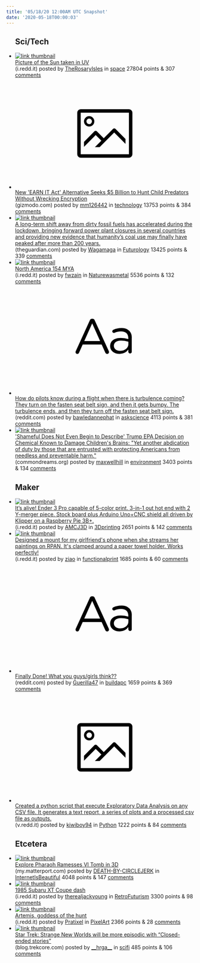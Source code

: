 ```yaml
---
title: '05/18/20 12:00AM UTC Snapshot'
date: '2020-05-18T00:00:03'
---
```

<ul>
<h2>Sci/Tech</h2>

<li><a href='https://i.redd.it/if01plkm0bz41.jpg'><img src='https://a.thumbs.redditmedia.com/mMYO-ROX5CFO9XRnUONoRu0NBk2M5h0C38W7B1rIgZ8.jpg' alt='link thumbnail'></a><div><div class='linkTitle'><a href='https://i.redd.it/if01plkm0bz41.jpg'>Picture of the Sun taken in UV</a></div>(i.redd.it) posted by <a href='https://www.reddit.com/user/TheRosaryIsles'>TheRosaryIsles</a> in <a href='https://www.reddit.com/r/space'>space</a> 27804 points & 307 <a href='https://www.reddit.com/r/space/comments/gldcav/picture_of_the_sun_taken_in_uv/'>comments</a></div></li>

<li><a href='https://gizmodo.com/new-earn-it-act-alternative-seeks-5-billion-to-hunt-ch-1843290551'><svg version='1.1' viewBox='-34 -14 104 64' preserveAspectRatio='xMidYMid meet' xmlns='http://www.w3.org/2000/svg' xmlns:xlink='http://www.w3.org/1999/xlink'>
    <title>link thumbnail</title>
    <path d='M32,4H4A2,2,0,0,0,2,6V30a2,2,0,0,0,2,2H32a2,2,0,0,0,2-2V6A2,2,0,0,0,32,4ZM4,30V6H32V30Z'></path>
    <path d='M8.92,14a3,3,0,1,0-3-3A3,3,0,0,0,8.92,14Zm0-4.6A1.6,1.6,0,1,1,7.33,11,1.6,1.6,0,0,1,8.92,9.41Z'></path>
    <path d='M22.78,15.37l-5.4,5.4-4-4a1,1,0,0,0-1.41,0L5.92,22.9v2.83l6.79-6.79L16,22.18l-3.75,3.75H15l8.45-8.45L30,24V21.18l-5.81-5.81A1,1,0,0,0,22.78,15.37Z'></path>
    </svg></a><div><div class='linkTitle'><a href='https://gizmodo.com/new-earn-it-act-alternative-seeks-5-billion-to-hunt-ch-1843290551'>New 'EARN IT Act' Alternative Seeks $5 Billion to Hunt Child Predators Without Wrecking Encryption</a></div>(gizmodo.com) posted by <a href='https://www.reddit.com/user/mm126442'>mm126442</a> in <a href='https://www.reddit.com/r/technology'>technology</a> 13753 points & 384 <a href='https://www.reddit.com/r/technology/comments/glbidc/new_earn_it_act_alternative_seeks_5_billion_to/'>comments</a></div></li>

<li><a href='https://www.theguardian.com/environment/2020/may/17/coal-industry-will-never-recover-after-coronavirus-pandemic-say-experts'><img src='https://b.thumbs.redditmedia.com/KV3v5tGlPTkMAQmEPmqRIUY2IEuFHys4uefjWdRXoKg.jpg' alt='link thumbnail'></a><div><div class='linkTitle'><a href='https://www.theguardian.com/environment/2020/may/17/coal-industry-will-never-recover-after-coronavirus-pandemic-say-experts'>A long-term shift away from dirty fossil fuels has accelerated during the lockdown, bringing forward power plant closures in several countries and providing new evidence that humanity’s coal use may finally have peaked after more than 200 years.</a></div>(theguardian.com) posted by <a href='https://www.reddit.com/user/Wagamaga'>Wagamaga</a> in <a href='https://www.reddit.com/r/Futurology'>Futurology</a> 13425 points & 339 <a href='https://www.reddit.com/r/Futurology/comments/gleb24/a_longterm_shift_away_from_dirty_fossil_fuels_has/'>comments</a></div></li>

<li><a href='https://i.redd.it/wjvzougxq9z41.jpg'><img src='https://b.thumbs.redditmedia.com/0RxR-YuNSYVOXc4qmwTRU6Gp37uOxhwkgajFIPY5EuQ.jpg' alt='link thumbnail'></a><div><div class='linkTitle'><a href='https://i.redd.it/wjvzougxq9z41.jpg'>North America 154 MYA</a></div>(i.redd.it) posted by <a href='https://www.reddit.com/user/fwzain'>fwzain</a> in <a href='https://www.reddit.com/r/Naturewasmetal'>Naturewasmetal</a> 5536 points & 132 <a href='https://www.reddit.com/r/Naturewasmetal/comments/glalom/north_america_154_mya/'>comments</a></div></li>

<li><a href='https://www.reddit.com/r/askscience/comments/glhhby/how_do_pilots_know_during_a_flight_when_there_is/'><svg version='1.1' viewBox='-34 -12 104 64' preserveAspectRatio='xMidYMid slice' xmlns='http://www.w3.org/2000/svg' xmlns:xlink='http://www.w3.org/1999/xlink'>
    <title>text link thumbnail</title>
    <path d='M12.19,8.84a1.45,1.45,0,0,0-1.4-1h-.12a1.46,1.46,0,0,0-1.42,1L1.14,26.56a1.29,1.29,0,0,0-.14.59,1,1,0,0,0,1,1,1.12,1.12,0,0,0,1.08-.77l2.08-4.65h11l2.08,4.59a1.24,1.24,0,0,0,1.12.83,1.08,1.08,0,0,0,1.08-1.08,1.64,1.64,0,0,0-.14-.57ZM6.08,20.71l4.59-10.22,4.6,10.22Z'>
    </path>
    <path d='M32.24,14.78A6.35,6.35,0,0,0,27.6,13.2a11.36,11.36,0,0,0-4.7,1,1,1,0,0,0-.58.89,1,1,0,0,0,.94.92,1.23,1.23,0,0,0,.39-.08,8.87,8.87,0,0,1,3.72-.81c2.7,0,4.28,1.33,4.28,3.92v.5a15.29,15.29,0,0,0-4.42-.61c-3.64,0-6.14,1.61-6.14,4.64v.05c0,2.95,2.7,4.48,5.37,4.48a6.29,6.29,0,0,0,5.19-2.48V26.9a1,1,0,0,0,1,1,1,1,0,0,0,1-1.06V19A5.71,5.71,0,0,0,32.24,14.78Zm-.56,7.7c0,2.28-2.17,3.89-4.81,3.89-1.94,0-3.61-1.06-3.61-2.86v-.06c0-1.8,1.5-3,4.2-3a15.2,15.2,0,0,1,4.22.61Z'>
    </path>
    </svg></a><div><div class='linkTitle'><a href='https://www.reddit.com/r/askscience/comments/glhhby/how_do_pilots_know_during_a_flight_when_there_is/'>How do pilots know during a flight when there is turbulence coming? They turn on the fasten seat belt sign, and then it gets bumpy. The turbulence ends, and then they turn off the fasten seat belt sign.</a></div>(reddit.com) posted by <a href='https://www.reddit.com/user/bawledannephat'>bawledannephat</a> in <a href='https://www.reddit.com/r/askscience'>askscience</a> 4113 points & 381 <a href='https://www.reddit.com/r/askscience/comments/glhhby/how_do_pilots_know_during_a_flight_when_there_is/'>comments</a></div></li>

<li><a href='https://www.commondreams.org/news/2020/05/15/shameful-does-not-even-begin-describe-trump-epa-decision-chemical-known-damage'><img src='https://b.thumbs.redditmedia.com/kNmxuFOr3uw44ZUdGI34h1UykzwPRDX7lwnDVIXB0cg.jpg' alt='link thumbnail'></a><div><div class='linkTitle'><a href='https://www.commondreams.org/news/2020/05/15/shameful-does-not-even-begin-describe-trump-epa-decision-chemical-known-damage'>'Shameful Does Not Even Begin to Describe' Trump EPA Decision on Chemical Known to Damage Children's Brains: "Yet another abdication of duty by those that are entrusted with protecting Americans from needless and preventable harm."</a></div>(commondreams.org) posted by <a href='https://www.reddit.com/user/maxwellhill'>maxwellhill</a> in <a href='https://www.reddit.com/r/environment'>environment</a> 3403 points & 134 <a href='https://www.reddit.com/r/environment/comments/glalqo/shameful_does_not_even_begin_to_describe_trump/'>comments</a></div></li>

<h2>Maker</h2>

<li><a href='https://i.redd.it/yu20yu4a18z41.jpg'><img src='https://a.thumbs.redditmedia.com/p4kls-AXTwWxtmvkUygwlIpp5bc9RwbZggngHlw8Pq8.jpg' alt='link thumbnail'></a><div><div class='linkTitle'><a href='https://i.redd.it/yu20yu4a18z41.jpg'>It’s alive! Ender 3 Pro capable of 5-color print. 3-in-1 out hot end with 2 Y-merger piece. Stock board plus Arduino Uno+CNC shield all driven by Klipper on a Raspberry Pie 3B+.</a></div>(i.redd.it) posted by <a href='https://www.reddit.com/user/AMCJ3D'>AMCJ3D</a> in <a href='https://www.reddit.com/r/3Dprinting'>3Dprinting</a> 2651 points & 142 <a href='https://www.reddit.com/r/3Dprinting/comments/gl5v7g/its_alive_ender_3_pro_capable_of_5color_print/'>comments</a></div></li>

<li><a href='https://i.redd.it/hmlvvqk29bz41.jpg'><img src='https://b.thumbs.redditmedia.com/UGe8WLEtNmyWTwmILzMTkolR8kdvr84_Ckoigl_eKpo.jpg' alt='link thumbnail'></a><div><div class='linkTitle'><a href='https://i.redd.it/hmlvvqk29bz41.jpg'>Designed a mount for my girlfriend's phone when she streams her paintings on RPAN. It's clamped around a paper towel holder. Works perfectly!</a></div>(i.redd.it) posted by <a href='https://www.reddit.com/user/ziao'>ziao</a> in <a href='https://www.reddit.com/r/functionalprint'>functionalprint</a> 1685 points & 60 <a href='https://www.reddit.com/r/functionalprint/comments/gldup4/designed_a_mount_for_my_girlfriends_phone_when/'>comments</a></div></li>

<li><a href='https://www.reddit.com/r/buildapc/comments/glenm7/finally_done_what_you_guysgirls_think/'><svg version='1.1' viewBox='-34 -12 104 64' preserveAspectRatio='xMidYMid slice' xmlns='http://www.w3.org/2000/svg' xmlns:xlink='http://www.w3.org/1999/xlink'>
    <title>text link thumbnail</title>
    <path d='M12.19,8.84a1.45,1.45,0,0,0-1.4-1h-.12a1.46,1.46,0,0,0-1.42,1L1.14,26.56a1.29,1.29,0,0,0-.14.59,1,1,0,0,0,1,1,1.12,1.12,0,0,0,1.08-.77l2.08-4.65h11l2.08,4.59a1.24,1.24,0,0,0,1.12.83,1.08,1.08,0,0,0,1.08-1.08,1.64,1.64,0,0,0-.14-.57ZM6.08,20.71l4.59-10.22,4.6,10.22Z'>
    </path>
    <path d='M32.24,14.78A6.35,6.35,0,0,0,27.6,13.2a11.36,11.36,0,0,0-4.7,1,1,1,0,0,0-.58.89,1,1,0,0,0,.94.92,1.23,1.23,0,0,0,.39-.08,8.87,8.87,0,0,1,3.72-.81c2.7,0,4.28,1.33,4.28,3.92v.5a15.29,15.29,0,0,0-4.42-.61c-3.64,0-6.14,1.61-6.14,4.64v.05c0,2.95,2.7,4.48,5.37,4.48a6.29,6.29,0,0,0,5.19-2.48V26.9a1,1,0,0,0,1,1,1,1,0,0,0,1-1.06V19A5.71,5.71,0,0,0,32.24,14.78Zm-.56,7.7c0,2.28-2.17,3.89-4.81,3.89-1.94,0-3.61-1.06-3.61-2.86v-.06c0-1.8,1.5-3,4.2-3a15.2,15.2,0,0,1,4.22.61Z'>
    </path>
    </svg></a><div><div class='linkTitle'><a href='https://www.reddit.com/r/buildapc/comments/glenm7/finally_done_what_you_guysgirls_think/'>Finally Done! What you guys/girls think??</a></div>(reddit.com) posted by <a href='https://www.reddit.com/user/Guerilla47'>Guerilla47</a> in <a href='https://www.reddit.com/r/buildapc'>buildapc</a> 1659 points & 369 <a href='https://www.reddit.com/r/buildapc/comments/glenm7/finally_done_what_you_guysgirls_think/'>comments</a></div></li>

<li><a href='https://v.redd.it/2jw3tbx3l8z41'><svg version='1.1' viewBox='-34 -14 104 64' preserveAspectRatio='xMidYMid meet' xmlns='http://www.w3.org/2000/svg' xmlns:xlink='http://www.w3.org/1999/xlink'>
    <title>link thumbnail</title>
    <path d='M32,4H4A2,2,0,0,0,2,6V30a2,2,0,0,0,2,2H32a2,2,0,0,0,2-2V6A2,2,0,0,0,32,4ZM4,30V6H32V30Z'></path>
    <path d='M8.92,14a3,3,0,1,0-3-3A3,3,0,0,0,8.92,14Zm0-4.6A1.6,1.6,0,1,1,7.33,11,1.6,1.6,0,0,1,8.92,9.41Z'></path>
    <path d='M22.78,15.37l-5.4,5.4-4-4a1,1,0,0,0-1.41,0L5.92,22.9v2.83l6.79-6.79L16,22.18l-3.75,3.75H15l8.45-8.45L30,24V21.18l-5.81-5.81A1,1,0,0,0,22.78,15.37Z'></path>
    </svg></a><div><div class='linkTitle'><a href='https://v.redd.it/2jw3tbx3l8z41'>Created a python script that execute Exploratory Data Analysis on any CSV file. It generates a text report, a series of plots and a processed csv file as outputs.</a></div>(v.redd.it) posted by <a href='https://www.reddit.com/user/kiwiboy94'>kiwiboy94</a> in <a href='https://www.reddit.com/r/Python'>Python</a> 1222 points & 84 <a href='https://www.reddit.com/r/Python/comments/gl7lp7/created_a_python_script_that_execute_exploratory/'>comments</a></div></li>

<h2>Etcetera</h2>

<li><a href='https://my.matterport.com/show/?m=NeiMEZa9d93'><img src='https://b.thumbs.redditmedia.com/2rZ3fC4st-zwrWKWUoX_Yb1QV4yaNXrPBXs6406wJWg.jpg' alt='link thumbnail'></a><div><div class='linkTitle'><a href='https://my.matterport.com/show/?m=NeiMEZa9d93'>Explore Pharaoh Ramesses VI Tomb in 3D</a></div>(my.matterport.com) posted by <a href='https://www.reddit.com/user/DEATH-BY-CIRCLEJERK'>DEATH-BY-CIRCLEJERK</a> in <a href='https://www.reddit.com/r/InternetIsBeautiful'>InternetIsBeautiful</a> 4048 points & 147 <a href='https://www.reddit.com/r/InternetIsBeautiful/comments/glkn5n/explore_pharaoh_ramesses_vi_tomb_in_3d/'>comments</a></div></li>

<li><a href='https://i.redd.it/un7mgnr5caz41.jpg'><img src='https://b.thumbs.redditmedia.com/hCF-SlRiUwV52e7OeLsv_m5KEcj85Qsb06KlHFvxZAk.jpg' alt='link thumbnail'></a><div><div class='linkTitle'><a href='https://i.redd.it/un7mgnr5caz41.jpg'>1985 Subaru XT Coupe dash</a></div>(i.redd.it) posted by <a href='https://www.reddit.com/user/therealjackyoung'>therealjackyoung</a> in <a href='https://www.reddit.com/r/RetroFuturism'>RetroFuturism</a> 3300 points & 98 <a href='https://www.reddit.com/r/RetroFuturism/comments/glbw7j/1985_subaru_xt_coupe_dash/'>comments</a></div></li>

<li><a href='https://i.redd.it/5z731xm87cz41.gif'><img src='https://a.thumbs.redditmedia.com/oQS2CniW-bcP6V4CxiQFw1nx_h7pPcTyweQJfB1xLc8.jpg' alt='link thumbnail'></a><div><div class='linkTitle'><a href='https://i.redd.it/5z731xm87cz41.gif'>Artemis, goddess of the hunt</a></div>(i.redd.it) posted by <a href='https://www.reddit.com/user/Pratixel'>Pratixel</a> in <a href='https://www.reddit.com/r/PixelArt'>PixelArt</a> 2366 points & 28 <a href='https://www.reddit.com/r/PixelArt/comments/glght3/artemis_goddess_of_the_hunt/'>comments</a></div></li>

<li><a href='http://blog.trekcore.com/2020/05/star-trek-strange-new-worlds-akiva-goldsman-more-episodic/'><img src='https://a.thumbs.redditmedia.com/9oLdetJzEtdgoevf81He_bY6U9aj42XRB24rNobfyJ0.jpg' alt='link thumbnail'></a><div><div class='linkTitle'><a href='http://blog.trekcore.com/2020/05/star-trek-strange-new-worlds-akiva-goldsman-more-episodic/'>Star Trek: Strange New Worlds will be more episodic with “Closed-ended stories”</a></div>(blog.trekcore.com) posted by <a href='https://www.reddit.com/user/__hrga__'>__hrga__</a> in <a href='https://www.reddit.com/r/scifi'>scifi</a> 485 points & 106 <a href='https://www.reddit.com/r/scifi/comments/gla5ul/star_trek_strange_new_worlds_will_be_more/'>comments</a></div></li>

</ul>
